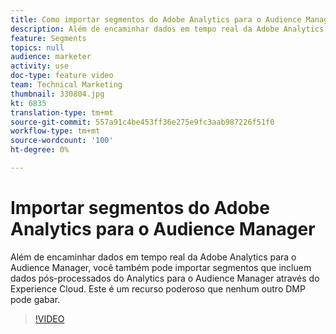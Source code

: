 ```yaml
---
title: Como importar segmentos do Adobe Analytics para o Audience Manager
description: Além de encaminhar dados em tempo real da Adobe Analytics para o Audience Manager, você também pode importar segmentos que incluem dados pós-processados do Analytics para o Audience Manager através do Experience Cloud. Este é um recurso poderoso que nenhum outro DMP pode gabar.
feature: Segments
topics: null
audience: marketer
activity: use
doc-type: feature video
team: Technical Marketing
thumbnail: 330804.jpg
kt: 6835
translation-type: tm+mt
source-git-commit: 557a91c4be453ff36e275e9fc3aab987226f51f0
workflow-type: tm+mt
source-wordcount: '100'
ht-degree: 0%

---
```



# Importar segmentos do Adobe Analytics para o Audience Manager

Além de encaminhar dados em tempo real da Adobe Analytics para o Audience Manager, você também pode importar segmentos que incluem dados pós-processados do Analytics para o Audience Manager através do Experience Cloud. Este é um recurso poderoso que nenhum outro DMP pode gabar.

>[!VIDEO](https://video.tv.adobe.com/v/330804/?quality=12&learn=on)
